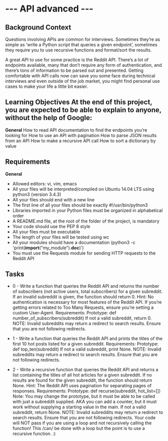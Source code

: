 # --- API advanced ---

**Background Context**
-------------
Questions involving APIs are common for interviews. Sometimes they’re as simple as ‘write a Python script that queries a given endpoint’, sometimes they require you to use recursive functions and format/sort the results.

A great API to use for some practice is the Reddit API. There’s a lot of endpoints available, many that don’t require any form of authentication, and there’s tons of information to be parsed out and presented. Getting comfortable with API calls now can save you some face during technical interviews and even outside of the job market, you might find personal use cases to make your life a little bit easier.

**Learning Objectives**
At the end of this project, you are expected to be able to explain to anyone, without the help of Google:
-------------
**General**
    How to read API documentation to find the endpoints you’re looking for
    How to use an API with pagination
    How to parse JSON results from an API
    How to make a recursive API call
    How to sort a dictionary by value

**Requirements**
-------------
**General**
- Allowed editors: vi, vim, emacs
- All your files will be interpreted/compiled on Ubuntu 14.04 LTS using python3 (version 3.4.3)
- All your files should end with a new line
- The first line of all your files should be exactly #!/usr/bin/python3
- Libraries imported in your Python files must be organized in alphabetical order
- A README.md file, at the root of the folder of the project, is mandatory
- Your code should use the PEP 8 style
- All your files must be executable
- The length of your files will be tested using wc
- All your modules should have a documentation (python3 -c 'print(__import__("my_module").__doc__)')
- You must use the Requests module for sending HTTP requests to the Reddit API

**Tasks**
-------------
- 0 - Write a function that queries the Reddit API and returns the number of subscribers (not active users, total subscribers) for a given subreddit. If an invalid subreddit is given, the function should return 0.
    Hint: No authentication is necessary for most features of the Reddit API. If you’re getting errors related to Too Many Requests, ensure you’re setting a custom User-Agent.
    Requirements:
        Prototype: def number_of_subscribers(subreddit)
        If not a valid subreddit, return 0.
        NOTE: Invalid subreddits may return a redirect to search results. Ensure that you are not following redirects.

- 1 - Write a function that queries the Reddit API and prints the titles of the first 10 hot posts listed for a given subreddit.
    Requirements:
        Prototype: def top_ten(subreddit)
        If not a valid subreddit, print None.
        NOTE: Invalid subreddits may return a redirect to search results. Ensure that you are not following redirects.

- 2 - Write a recursive function that queries the Reddit API and returns a list containing the titles of all hot articles for a given subreddit. If no results are found for the given subreddit, the function should return None.
    Hint: The Reddit API uses pagination for separating pages of responses.
    Requirements:
        Prototype: def recurse(subreddit, hot_list=[])
        Note: You may change the prototype, but it must be able to be called with just a subreddit supplied. AKA you can add a counter, but it must work without supplying a starting value in the main.
        If not a valid subreddit, return None.
        NOTE: Invalid subreddits may return a redirect to search results. Ensure that you are not following redirects.
        Your code will NOT pass if you are using a loop and not recursively calling the function! This /can/ be done with a loop but the point is to use a recursive function. :)
